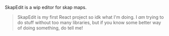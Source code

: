 SkapEdit is a wip editor for skap maps.

> SkapEdit is my first React project so idk what I'm doing. 
I *am* trying to do stuff without too many libraries, but 
if you know some better way of doing something, do tell me!